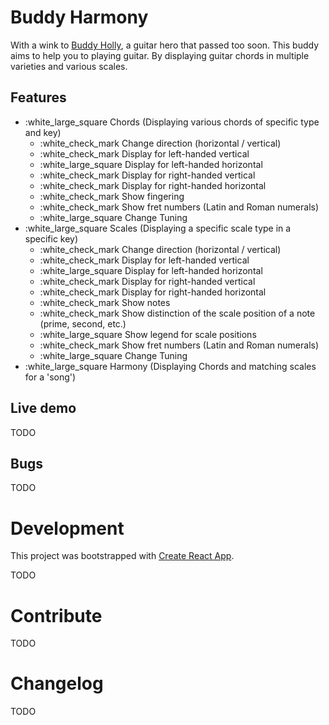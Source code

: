 # Buddy Harmony

With a wink to [Buddy Holly](https://en.wikipedia.org/wiki/Buddy_Holly), a guitar hero that passed too soon. This buddy
aims to help you to playing guitar. By displaying guitar chords in multiple varieties and various scales.

## Features

- :white_large_square Chords (Displaying various chords of specific type and key)
    - :white_check_mark Change direction (horizontal / vertical)
    - :white_check_mark Display for left-handed vertical
    - :white_large_square Display for left-handed horizontal
    - :white_check_mark Display for right-handed vertical
    - :white_check_mark Display for right-handed horizontal
    - :white_check_mark Show fingering
    - :white_check_mark Show fret numbers (Latin and Roman numerals)
    - :white_large_square Change Tuning
- :white_large_square Scales (Displaying a specific scale type in a specific key)
    - :white_check_mark Change direction (horizontal / vertical)
    - :white_check_mark Display for left-handed vertical
    - :white_large_square Display for left-handed horizontal
    - :white_check_mark Display for right-handed vertical
    - :white_check_mark Display for right-handed horizontal
    - :white_check_mark Show notes
    - :white_check_mark Show distinction of the scale position of a note (prime, second, etc.)
    - :white_large_square Show legend for scale positions
    - :white_check_mark Show fret numbers (Latin and Roman numerals)
    - :white_large_square Change Tuning
- :white_large_square Harmony (Displaying Chords and matching scales for a 'song')

## Live demo

TODO

## Bugs

TODO

# Development

This project was bootstrapped with [Create React App](https://github.com/facebook/create-react-app).

TODO

# Contribute

TODO

# Changelog

TODO
